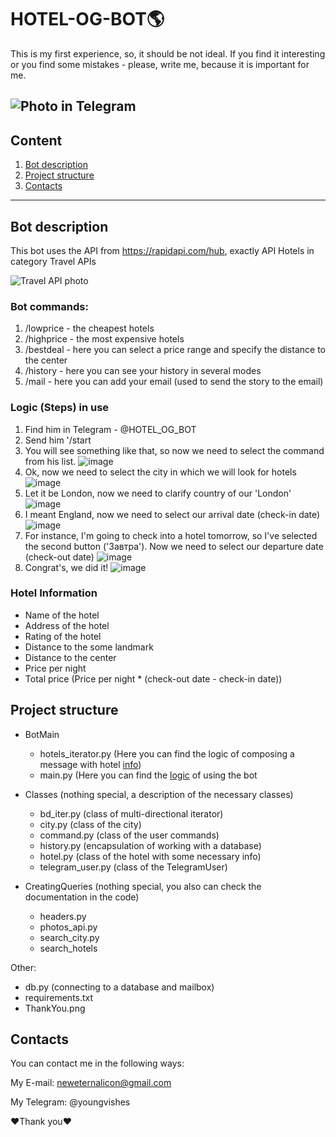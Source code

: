 # HOTEL-OG-BOT🌎
This is my first experience, so, it should be not ideal. If you find it interesting or you find some mistakes - please, write me, because it is important for me.

![Photo in Telegram](https://sun9-83.userapi.com/impf/dvTTyS9O0WcBujSHE7d_0pXv9vmHOdueTjdFcQ/xdcG8-6quIc.jpg?size=561x560&quality=95&sign=67b781a54fb09428e3c74f74b100f572&type=album)
---
## Content
1. [Bot description](#Bot_description)
2. [Project structure](#Project_structure)
3. [Contacts](#Contacts)
---
## Bot description <a name="Bot_description"></a> 
This bot uses the API from https://rapidapi.com/hub, exactly API Hotels in category Travel APIs

![Travel API photo](https://rapidapi-prod-apis.s3.amazonaws.com/a3/303bef2f1d4ec3aac54f81300fd241/4d9a73815653a59282b403df62d2fbaf.png)

### Bot commands:
1. /lowprice - the cheapest hotels
2. /highprice - the most expensive hotels
3. /bestdeal - here you can select a price range and specify the distance to the center
4. /history - here you can see your history in several modes
5. /mail - here you can add your email (used to send the story to the email)

### Logic (Steps) in use <a name="steps"></a>
1. Find him in Telegram - @HOTEL_OG_BOT
2. Send him '/start
3. You will see something like that, so now we need to select the command from his list.
![image](https://user-images.githubusercontent.com/92817776/162619496-15e43188-2b96-4683-aded-ee2fca558f77.png)
4. Ok, now we need to select the city in which we will look for hotels
![image](https://user-images.githubusercontent.com/92817776/162619826-ce80f11c-595b-414f-9b7a-1a0776e85e8e.png)
5. Let it be London, now we need to clarify country of our 'London'
![image](https://user-images.githubusercontent.com/92817776/162620204-b81e32ef-239a-4755-810b-5cd3b1b94604.png)
6. I meant England, now we need to select our arrival date (check-in date)
![image](https://user-images.githubusercontent.com/92817776/162620245-6b446abd-8079-40df-9b22-1b97f7951eac.png)
7. For instance, I'm going to check into a hotel tomorrow, so I've selected the second button ('Завтра'). Now we need to select our departure date (check-out date)
![image](https://user-images.githubusercontent.com/92817776/162620388-6a1417a7-3300-42b2-844a-72956d9857a4.png)
8. Congrat's, we did it!
![image](https://user-images.githubusercontent.com/92817776/162620499-0b67023b-66bd-4cf7-ab9c-7642c13e8e84.png)

### Hotel Information <a name="info"></a>
- Name of the hotel
- Address of the hotel
- Rating of the hotel
- Distance to the some landmark
- Distance to the center
- Price per night
- Total price (Price per night * (check-out date - check-in date))

## Project structure <a name="Project_structure"></a> 

- BotMain
    - hotels_iterator.py (Here you can find the logic of composing a message with hotel [info](#info))
    - main.py (Here you can find the [logic](#steps) of using the bot
 
- Classes (nothing special, a description of the necessary classes)
    - bd_iter.py (class of multi-directional iterator)
    - city.py (class of the city)
    - command.py (class of the user commands)
    - history.py (encapsulation of working with a database)
    - hotel.py (class of the hotel with some necessary info)
    - telegram_user.py (class of the TelegramUser)
  
- CreatingQueries (nothing special, you also can check the documentation in the code)
    - headers.py
    - photos_api.py
    - search_city.py
    - search_hotels
 
Other:
- db.py (connecting to a database and mailbox)
- requirements.txt
- ThankYou.png

## Contacts <a name="Contacts"></a> 
You can contact me in the following ways:

My E-mail: neweternalicon@gmail.com

My Telegram: @youngvishes

❤Thank you❤
